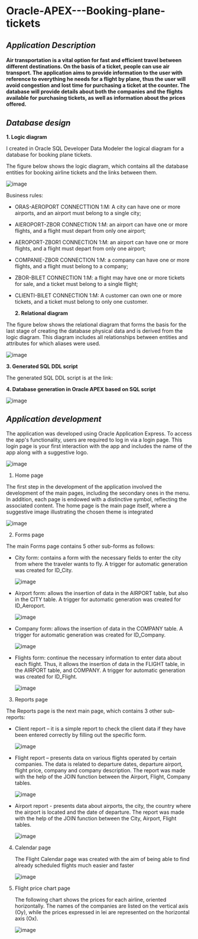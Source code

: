 # Oracle-APEX---Booking-plane-tickets
## *Application Description*
#### Air transportation is a vital option for fast and efficient travel between different destinations. On the basis of a ticket, people can use air transport. The application aims to provide information to the user with reference to everything he needs for a flight by plane, thus the user will avoid congestion and lost time for purchasing a ticket at the counter. The database will provide details about both the companies and the flights available for purchasing tickets, as well as information about the prices offered.

## *Database design*

   **1. Logic diagram**

I created in Oracle SQL Developer Data Modeler the logical diagram for a database for booking plane tickets.

The figure below shows the logic diagram, which contains all the database entities for booking airline tickets and the links between them.

 ![image](https://github.com/IoanaFlore/Oracle-APEX---Booking-plane-tickets/assets/111995212/8da63e65-6fab-430d-91b0-0b518bcb2211)

 Business rules:

*  ORAS-AEROPORT CONNECTTION 1:M: A city can have one or more airports, and an airport must belong to a single city;
*  AIEROPORT-ZBOR CONNECTION 1:M: an airport can have one or more flights, and a flight must depart from only one airport;
*  AEROPORT-ZBOR1 CONNECTION 1:M: an airport can have one or more flights, and a flight must depart from only one airport;
*  COMPANIE-ZBOR CONNECTION 1:M: a company can have one or more flights, and a flight must belong to a company;
*  ZBOR-BILET CONNECTION 1:M: a flight may have one or more tickets for sale, and a ticket must belong to a single flight;
*  CLIENTI-BILET CONNECTION 1:M: A customer can own one or more tickets, and a ticket must belong to only one customer.



   **2. Relational diagram**

The figure below shows the relational diagram that forms the basis for the last stage of creating the database
physical data and is derived from the logic diagram. This diagram includes all relationships between entities and
attributes for which aliases were used.

 ![image](https://github.com/IoanaFlore/Oracle-APEX---Booking-plane-tickets/assets/111995212/1c98d2e3-e2b2-4a88-b742-df6ccc9e0111)



  **3. Generated SQL DDL script**

The generated SQL DDL script is at the link: 


   **4. Database generation in Oracle APEX based on SQL script**

  ![image](https://github.com/IoanaFlore/Oracle-APEX---Booking-plane-tickets/assets/111995212/7a382f9f-79df-4627-9fbd-91a227c4c871)
  
## *Application development*
The application was developed using Oracle Application Express. To access the app's functionality, users are required to log in via a login page. This login page is your first interaction with the app and includes the name of the app along with a suggestive logo.

![image](https://github.com/IoanaFlore/Oracle-APEX---Booking-plane-tickets/assets/111995212/8c9e38ac-671a-4b88-8dbd-3a9b6a468925)


   1. Home page

    
The first step in the development of the application involved the development of the main pages, including the secondary ones in the menu. In addition, each page is endowed with a distinctive symbol, reflecting the associated content. The home page is the main page itself, where a suggestive image illustrating the chosen theme is integrated

  ![image](https://github.com/IoanaFlore/Oracle-APEX---Booking-plane-tickets/assets/111995212/eb24c6ef-c48d-4f0f-996e-a522d0283b75)


   2. Forms page

The main Forms page contains 5 other sub-forms as follows:

 * City form: contains a form with the necessary fields to enter the city from where the traveler wants to fly. A trigger for automatic generation was created for ID_City.
   
   ![image](https://github.com/IoanaFlore/Oracle-APEX---Booking-plane-tickets/assets/111995212/b7ce5f3a-9660-46ee-ab33-eedd08af51e7)

 * Airport form: allows the insertion of data in the AIRPORT table, but also in the CITY table. A trigger for automatic generation was created for ID_Aeroport.

   ![image](https://github.com/IoanaFlore/Oracle-APEX---Booking-plane-tickets/assets/111995212/ae857314-faf7-4efb-8ca3-a65f318312ca)

 * Company form: allows the insertion of data in the COMPANY table. A trigger for automatic generation was created for ID_Company.

   ![image](https://github.com/IoanaFlore/Oracle-APEX---Booking-plane-tickets/assets/111995212/8e461dcb-f229-472a-9e94-a02bb039c854)

 * Flights form: continue the necessary information to enter data about each flight. Thus, it allows the insertion of data in the FLIGHT table, in the AIRPORT table, and COMPANY. A trigger for automatic generation was created for ID_Flight.

   ![image](https://github.com/IoanaFlore/Oracle-APEX---Booking-plane-tickets/assets/111995212/3040bdb9-3a49-49b8-8a3e-c14239370f00)


  3. Reports page

The Reports page is the next main page, which contains 3 other sub-reports:

  * Client report – it is a simple report to check the client data if they have been entered correctly by filling out the specific form.

    ![image](https://github.com/IoanaFlore/Oracle-APEX---Booking-plane-tickets/assets/111995212/00c3b626-4af2-436f-bf3e-ac3a00e0e22e)

  * Flight report – presents data on various flights operated by certain companies. The data is related to departure dates, departure airport, flight price, company and company description. The report was made with the help of the JOIN function between the Airport, Flight, Company tables.

    ![image](https://github.com/IoanaFlore/Oracle-APEX---Booking-plane-tickets/assets/111995212/45ed23ee-3c3f-46b6-8bba-dea8885ca354)

  * Airport report - presents data about airports, the city, the country where the airport is located and the date of departure. The report was made with the help of the JOIN function between the City, Airport, Flight tables.

    ![image](https://github.com/IoanaFlore/Oracle-APEX---Booking-plane-tickets/assets/111995212/0026185d-d54c-4287-a770-1c25c0deb63f)

    
  4. Calendar page

     The Flight Calendar page was created with the aim of being able to find already scheduled flights much easier and faster

     ![image](https://github.com/IoanaFlore/Oracle-APEX---Booking-plane-tickets/assets/111995212/3d8085b5-5bc3-460c-a0ed-0701e0487db1)


 5. Flight price chart page
    
    The following chart shows the prices for each airline, oriented horizontally. The names of the companies are listed on the vertical axis (Oy), while the prices expressed in lei are represented on the horizontal axis (Ox).

    ![image](https://github.com/IoanaFlore/Oracle-APEX---Booking-plane-tickets/assets/111995212/d5e6010a-a6a2-49eb-a963-32c471065c61)





